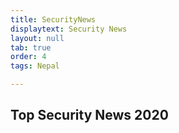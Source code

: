 ```yaml
---
title: SecurityNews
displaytext: Security News
layout: null
tab: true
order: 4
tags: Nepal

---
```



## Top Security News 2020

